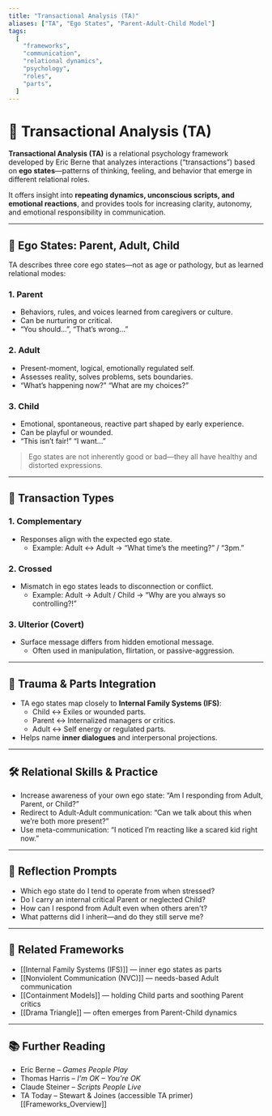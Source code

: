 ```yaml
---
title: "Transactional Analysis (TA)"
aliases: ["TA", "Ego States", "Parent-Adult-Child Model"]
tags:
  [
    "frameworks",
    "communication",
    "relational dynamics",
    "psychology",
    "roles",
    "parts",
  ]
---
```


<!-- @format -->

# 🔁 Transactional Analysis (TA)

**Transactional Analysis (TA)** is a relational psychology framework developed by Eric Berne that analyzes interactions (“transactions”) based on **ego states**—patterns of thinking, feeling, and behavior that emerge in different relational roles.

It offers insight into **repeating dynamics, unconscious scripts, and emotional reactions**, and provides tools for increasing clarity, autonomy, and emotional responsibility in communication.

---

## 👤 Ego States: Parent, Adult, Child

TA describes three core ego states—not as age or pathology, but as learned relational modes:

### 1. **Parent**

- Behaviors, rules, and voices learned from caregivers or culture.
- Can be nurturing or critical.
- “You should…”, “That’s wrong…”

### 2. **Adult**

- Present-moment, logical, emotionally regulated self.
- Assesses reality, solves problems, sets boundaries.
- “What’s happening now?” “What are my choices?”

### 3. **Child**

- Emotional, spontaneous, reactive part shaped by early experience.
- Can be playful or wounded.
- “This isn’t fair!” “I want…”

> Ego states are not inherently good or bad—they all have healthy and distorted expressions.

---

## 🔄 Transaction Types

### 1. **Complementary**

- Responses align with the expected ego state.
  - Example: Adult ↔ Adult → “What time’s the meeting?” / “3pm.”

### 2. **Crossed**

- Mismatch in ego states leads to disconnection or conflict.
  - Example: Adult → Adult / Child → “Why are you always so controlling?!”

### 3. **Ulterior (Covert)**

- Surface message differs from hidden emotional message.
  - Often used in manipulation, flirtation, or passive-aggression.

---

## 🧠 Trauma & Parts Integration

- TA ego states map closely to **Internal Family Systems (IFS)**:
  - Child ↔ Exiles or wounded parts.
  - Parent ↔ Internalized managers or critics.
  - Adult ↔ Self energy or regulated parts.
- Helps name **inner dialogues** and interpersonal projections.

---

## 🛠 Relational Skills & Practice

- Increase awareness of your own ego state: “Am I responding from Adult, Parent, or Child?”
- Redirect to Adult-Adult communication: “Can we talk about this when we’re both more present?”
- Use meta-communication: “I noticed I’m reacting like a scared kid right now.”

---

## 💬 Reflection Prompts

- Which ego state do I tend to operate from when stressed?
- Do I carry an internal critical Parent or neglected Child?
- How can I respond from Adult even when others aren't?
- What patterns did I inherit—and do they still serve me?

---

## 🔗 Related Frameworks

- [[Internal Family Systems (IFS)]] — inner ego states as parts
- [[Nonviolent Communication (NVC)]] — needs-based Adult communication
- [[Containment Models]] — holding Child parts and soothing Parent critics
- [[Drama Triangle]] — often emerges from Parent-Child dynamics

---

## 📚 Further Reading

- Eric Berne – _Games People Play_
- Thomas Harris – _I’m OK – You’re OK_
- Claude Steiner – _Scripts People Live_
- TA Today – Stewart & Joines (accessible TA primer)
  [[Frameworks_Overview]]
